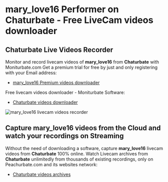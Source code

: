 # mary_love16 Performer on Chaturbate - Free LiveCam videos downloader

## Chaturbate Live Videos Recorder

Monitor and record livecam videos of **mary_love16** from **Chaturbate** with Moniturbate.com
Get a premium trial for free by just and only registering with your Email address:
* [mary_love16 Premium videos downloader](https://moniturbate.com/request-demo-licence-key.html)

Free livecam videos downloader - Moniturbate Software:
* [Chaturbate videos downloader](https://moniturbate.com/moniturbate-download-software.html)

![mary_love16 livecam videos recorder](https://peachurnet.com/templates/moniturbate-software.png)


## Capture mary_love16 videos from the Cloud and watch your recordings on Streaming

Without the need of downloading a software, capture **mary_love16** livecam videos from **Chaturbate** 100% online.
Watch Livecam archives from **Chaturbate** unlimitedly from thousands of existing recordings, only on Peachurbate.com and its websites network:
* [Chaturbate videos archives](https://peachurnet.com/)
